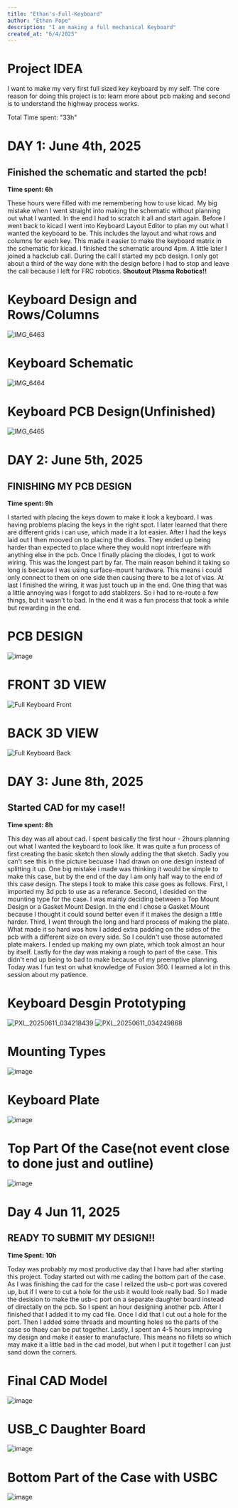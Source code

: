 ```yaml
---
title: "Ethan's-Full-Keyboard"
author: "Ethan Pope"
description: "I am making a full mechanical Keyboard"
created_at: "6/4/2025"
---
```

# Project IDEA

I want to make my very first full sized key keyboard by my self. The core reason for doing this project is to: learn more about pcb making and second is to understand the highway process works.

Total Time spent: "33h"

# DAY 1: June 4th, 2025

## Finished the schematic and started the pcb!

**Time spent: 6h**

These hours were filled with me remembering how to use kicad. 
My big mistake when I went straight into making the schematic without planning out what I wanted. 
In the end I had to scratch it all and start again. Before I went back to kicad I went into Keyboard
Layout Editor to plan my out what I wanted the keyboard to be. This includes the layout and what rows
and columns for each key. This made it easier to make the keyboard matrix in the schematic for kicad.
I finished the schematic around 4pm. A little later I joined a hackclub call. During the call I started
my pcb design. I only got about a third of the way done with the design before I had to stop and leave
the call because I left for FRC robotics. **Shoutout Plasma Robotics!!**

# Keyboard Design and Rows/Columns
![IMG_6463](https://github.com/user-attachments/assets/3ce0f775-2c95-4fed-bb0a-928f0e19307c)
# Keyboard Schematic
![IMG_6464](https://github.com/user-attachments/assets/df5c1f72-301a-4cba-92b9-2716af5a5a44)
# Keyboard PCB Design(Unfinished)
![IMG_6465](https://github.com/user-attachments/assets/50b3b50e-772d-4f15-8cd5-230fb739b501)


# DAY 2: June 5th, 2025

## FINISHING MY PCB DESIGN ##

**Time spent: 9h**

I started with placing the keys dowm to make it look a keyboard. I was having problems placing the keys in the right spot.
I later learned that there are different grids i can use, which made it a lot easier. After I had the keys laid out I then
mooved on to placing the diodes. They ended up being harder than expected to place where they would nopt intrerfeare with
anything else in the pcb. Once I finally placing the diodes, I got to work wiring. This was the longest part by far. The
main reason behind it taking so long is because I was using surface-mount hardware. This means i could only connect to 
them on one side then causing there to be a lot of vias. At last I finished the wiring, it was just touch up in the end.
One thing that was a little annoying was I forgot to add stablizers. So i had to re-route a few things, but it wasn't to
bad. In the end it was a fun process that took a while but rewarding in the end.

# PCB DESIGN
![image](https://github.com/user-attachments/assets/164291dc-5daf-499f-8c01-32f37d48f920)
# FRONT 3D VIEW
![Full Keyboard Front](https://github.com/user-attachments/assets/c9c91c53-f370-4d66-a001-5b47b6e93029)
# BACK 3D VIEW
![Full Keyboard Back](https://github.com/user-attachments/assets/c39beeb7-dc35-4a87-bc2e-c93bfadd7998)

# DAY 3: June 8th, 2025

## Started CAD for my case!!
**Time spent: 8h**

This day was all about cad. I spent basically the first hour - 2hours planning out what I wanted the keyboard to look like.
It was quite a fun process of first creating the basic sketch then slowly adding the that sketch. Sadly you can't see this
in the picture becuase I had drawn on one design instead of splitting it up. One big mistake i made was thinking it would
be simple to make this case, but by the end of the day I am only half way to the end of this case design. The steps I took
to make this case goes as follows. First, I imported my 3d pcb to use as a referance. Second, I desided on the mounting type
for the case. I was mainly deciding between a Top Mount Design or a Gasket Mount Design. In the end I chose a Gasket Mount
because I thought it could sound better even if it makes the design a little harder. Third, I went through the long and hard 
process of making the plate. What made it so hard was how I added extra padding on the sides of the pcb with a different size
on every side. So I couldn't use those automated plate makers. I ended up making my own plate, which took almost an hour by
itself. Lastly for the day was making a rough to part of the case. This didn't end up being to bad to make because of my
preemptive planning. Today was I fun test on what knowledge of Fusion 360. I learned a lot in this session about my 
patience.

# Keyboard Desgin Prototyping
![PXL_20250611_034218439](https://github.com/user-attachments/assets/9460663d-e78c-43fc-bcca-04f94ed0b6a0)
![PXL_20250611_034249868](https://github.com/user-attachments/assets/94cf92c3-30b5-4929-a206-c114d2883dfb)

# Mounting Types
![image](https://github.com/user-attachments/assets/2e6eeb3c-c3ac-45fe-9457-6f15455274f9)

# Keyboard Plate
![image](https://github.com/user-attachments/assets/1ff2998e-9f82-4e8b-9ca1-bb88eee6e0d1)

# Top Part Of the Case(not event close to done just and outline)
![image](https://github.com/user-attachments/assets/453d9293-ab9d-4654-b7d6-217514566f6d)

# Day 4 Jun 11, 2025

## READY TO SUBMIT MY DESIGN!!

**Time Spent: 10h**

Today was probably my most productive day that I have had after starting this project. Today started out with me cading the bottom
part of the case. As I was finishing the cad for the case I relized the usb-c port was covered up, but if I were to cut a hole for
the usb it would look really bad. So I made the desision to make the usb-c port on a separate daughter board instead of directally
on the pcb. So I spent an hour designing another pcb. After I finished that I added it to my cad file. Once I did that I cut out a
hole for the port. Then I added some threads and mounting holes so the parts of the case so thaey can be put together. Lastly, I
spent an 4-5 hours improving my design and make it easier to manufacture. This means no fillets so which may make it a little bad
in the cad model, but when I put it together I can just sand down the corners.

# Final CAD Model
![image](https://github.com/user-attachments/assets/a48befd1-8746-47aa-a6bb-fd5396fcfb9c)

# USB_C Daughter Board
![image](https://github.com/user-attachments/assets/029ebe96-4325-4cd5-bf64-5da2d2884eb8)

# Bottom Part of the Case with USBC
![image](https://github.com/user-attachments/assets/c00066ba-ac4a-40cf-97c1-1e035bfa8de4)
